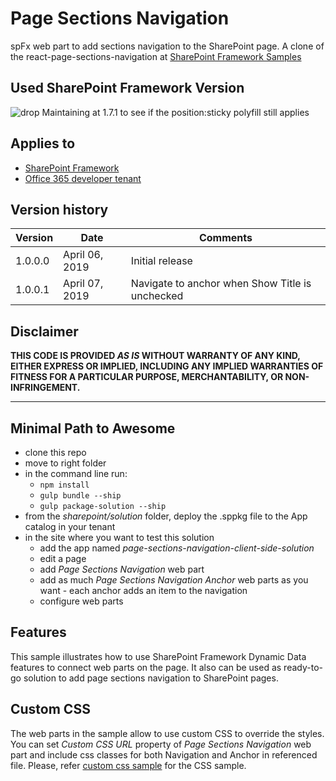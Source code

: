 # Page Sections Navigation

spFx web part to add sections navigation to the SharePoint page. A clone of the react-page-sections-navigation at [SharePoint Framework Samples](https://github.com/SharePoint/sp-dev-fx-webparts/tree/master/samples/react-page-sections-navigation)



## Used SharePoint Framework Version 
![drop](https://img.shields.io/badge/drop-1.7.1-green.svg)
Maintaining at 1.7.1 to see if the position:sticky polyfill still applies

## Applies to

* [SharePoint Framework](http://dev.office.com/sharepoint/docs/spfx/sharepoint-framework-overview)
* [Office 365 developer tenant](http://dev.office.com/sharepoint/docs/spfx/set-up-your-developer-tenant)


## Version history

Version|Date|Comments
-------|----|--------
1.0.0.0|April 06, 2019|Initial release
1.0.0.1|April 07, 2019|Navigate to anchor when Show Title is unchecked

## Disclaimer
**THIS CODE IS PROVIDED *AS IS* WITHOUT WARRANTY OF ANY KIND, EITHER EXPRESS OR IMPLIED, INCLUDING ANY IMPLIED WARRANTIES OF FITNESS FOR A PARTICULAR PURPOSE, MERCHANTABILITY, OR NON-INFRINGEMENT.**

---

## Minimal Path to Awesome

* clone this repo
* move to right folder
* in the command line run:
  * `npm install`
  * `gulp bundle --ship`
  * `gulp package-solution --ship`
* from the _sharepoint/solution_ folder, deploy the .sppkg file to the App catalog in your tenant
* in the site where you want to test this solution
  * add the app named _page-sections-navigation-client-side-solution_
  * edit a page
  * add _Page Sections Navigation_ web part
  * add as much _Page Sections Navigation Anchor_ web parts as you want - each anchor adds an item to the navigation
  * configure web parts

## Features

This sample illustrates how to use SharePoint Framework Dynamic Data features to connect web parts on the page.
It also can be used as ready-to-go solution to add page sections navigation to SharePoint pages.

## Custom CSS
The web parts in the sample allow to use custom CSS to override the styles. You can set _Custom CSS URL_ property of *Page Sections Navigation* web part and include css classes for both Navigation and Anchor in referenced file.
Please, refer [custom css sample](./assets/psn-custom.css) for the CSS sample.